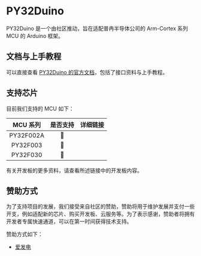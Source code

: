 # PY32Duino

PY32Duino 是一个由社区推动，旨在适配普冉半导体公司的 Arm-Cortex 系列 MCU 的 Arduino 框架。

## 文档与上手教程

可以直接查看 [PY32Duino 的官方文档](https://arduino.py32.org/)，包括了接口资料与上手教程。

## 支持芯片

目前我们支持的 MCU 如下：

| MCU 系列  | 是否支持 |      详细链接       |
| :-------: | :------: | :-----------------: |
|  PY32F002A   |    🔨     |  |
| PY32F003 |    🔨     |   |
| PY32F030 |    🔨     |   |

有关开发板的更多资料，请查看所述链接中的开发板内容。

## 赞助方式

为了支持项目的发展，我们接受来自社区的赞助，赞助将用于维护发展并支付一些开支，例如适配新的芯片、购买开发板、云服务等。为了表示感谢，赞助者将拥有开发者专属快速通道，可以在第一时间获得技术支持。

赞助方式如下：

- [爱发电](https://afdian.net/a/HalfSweet)

